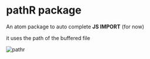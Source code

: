# pathR package

An atom package to auto complete **JS IMPORT** (for now)

it uses the path of the buffered file

![pathr](https://cloud.githubusercontent.com/assets/15014965/25098125/b15d0880-23a7-11e7-9df2-ca3dd5b53f14.gif)
